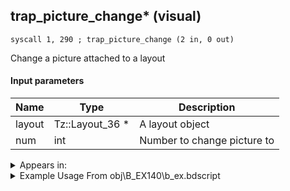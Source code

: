 ## trap_picture_change* (visual)

`syscall 1, 290 ; trap_picture_change (2 in, 0 out)`

Change a picture attached to a layout

#### Input parameters
| Name | Type | Description
|------|------|------------
| layout   | Tz::Layout_36 *   | A layout object
| num   | int   | Number to change picture to




<details>
	<summary>Appears in:</summary>
| filename | Entity (obj)
|----------|-------------
| obj\B_EX140\b_ex.bdscript       | ((B) Xigbar)          
| obj\B_EX140_LV99\b_ex.bdscript       | ((B99) Xigbar (Limit Cut))          

</details>

<details>
	<summary>Example Usage From obj\B_EX140\b_ex.bdscript</summary>
```
L10848:
 popToSp 0
 pushImm 5
 popToSpVal 16
 syscall 1, 283 ; trap_camera_end_scope (0 in, 0 out)
 pushFromFSpVal 88
 pushImm 3
 syscall 1, 290 ; trap_picture_change (2 in, 0 out)
 pushFromPSpVal 0
 pushImm 1
 syscall 1, 212 ; trap_obj_pattern_disable (2 in, 0 out)
 ret
```
</details>

